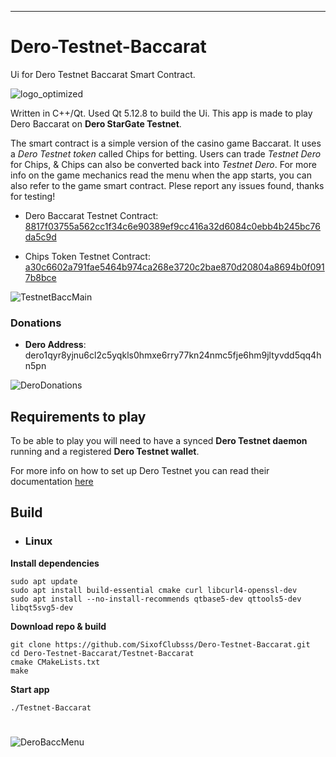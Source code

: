 ---
# Dero-Testnet-Baccarat
Ui for Dero Testnet Baccarat Smart Contract.

![logo_optimized](https://user-images.githubusercontent.com/84689659/165416164-7e63fc07-e2ef-4391-9e6b-ed8eeaa6d2af.png)

Written in C++/Qt. Used Qt 5.12.8 to build the Ui. This app is made to play Dero Baccarat on **Dero StarGate Testnet**. 

The smart contract is a simple version of the casino game Baccarat. It uses a _Dero Testnet token_ called Chips for betting. Users can trade _Testnet Dero_ for Chips, & Chips can also be converted back into _Testnet Dero_. For more info on the game mechanics read the menu when the app starts, you can also refer to the game smart contract. Plese report any issues found, thanks for testing!

- Dero Baccarat Testnet Contract: [8817f03755a562cc1f34c6e90389ef9cc416a32d6084c0ebb4b245bc76da5c9d](https://testnetexplorer.derohe.com/tx/8817f03755a562cc1f34c6e90389ef9cc416a32d6084c0ebb4b245bc76da5c9d)

- Chips Token Testnet Contract: [a30c6602a791fae5464b974ca268e3720c2bae870d20804a8694b0f0917b8bce](https://testnetexplorer.derohe.com/tx/a30c6602a791fae5464b974ca268e3720c2bae870d20804a8694b0f0917b8bce)

![TestnetBaccMain](https://user-images.githubusercontent.com/84689659/166164595-9abbb129-a9b5-4854-8c21-8c407a99bb47.jpg)
### Donations
- **Dero Address**: dero1qyr8yjnu6cl2c5yqkls0hmxe6rry77kn24nmc5fje6hm9jltyvdd5qq4hn5pn

![DeroDonations](https://user-images.githubusercontent.com/84689659/165414903-44164e7e-4277-44f8-b1fe-8d139f559db1.jpg)


## Requirements to play
To be able to play you will need to have a synced **Dero Testnet daemon** running and a registered **Dero Testnet wallet**.

For more info on how to set up Dero Testnet you can read their documentation [here](https://docs.dero.io/rtd_pages/basic_deploysc.html#setting-up-a-testnet-environment)

## Build

- ### Linux

**Install dependencies**
```
sudo apt update
sudo apt install build-essential cmake curl libcurl4-openssl-dev
sudo apt install --no-install-recommends qtbase5-dev qttools5-dev libqt5svg5-dev
```

**Download repo & build**
```
git clone https://github.com/SixofClubsss/Dero-Testnet-Baccarat.git
cd Dero-Testnet-Baccarat/Testnet-Baccarat
cmake CMakeLists.txt
make
```

**Start app**
```
./Testnet-Baccarat
```
#
![DeroBaccMenu](https://user-images.githubusercontent.com/84689659/165540180-e7c8e1fb-3e76-484f-847d-1b6e98f68e60.jpg)
#
